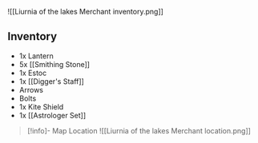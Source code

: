 ![[Liurnia of the lakes Merchant inventory.png]]

## Inventory
- 1x Lantern
- 5x [[Smithing Stone]]
- 1x Estoc
- 1x [[Digger's Staff]]
- Arrows
- Bolts
- 1x Kite Shield
- 1x [[Astrologer Set]]

> [!info]- Map Location
> ![[Liurnia of the lakes Merchant location.png]]
